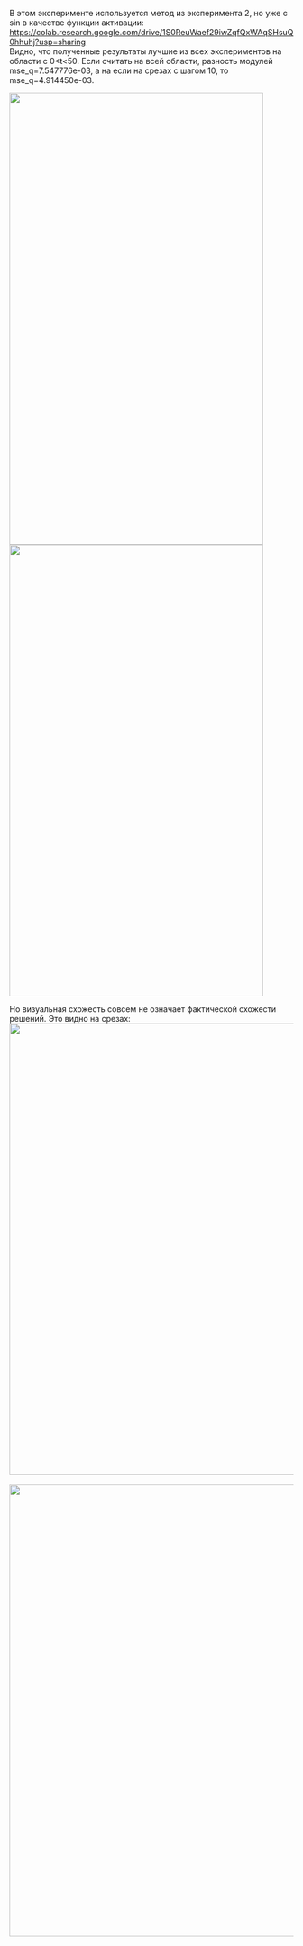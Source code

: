 В этом эксперименте используется метод из эксперимента 2, но уже с sin в качестве функции активации: <https://colab.research.google.com/drive/1S0ReuWaef29iwZqfQxWAqSHsuQ0hhuhj?usp=sharing>  
Видно, что полученные результаты лучшие из всех экспериментов на области с 0<t<50. Если считать на всей области, разность модулей mse_q=7.547776e-03, а на если на срезах с шагом 10, то mse_q=4.914450e-03.

<img src="https://github.com/mikhakuv/PINNs/blob/main/exp6_results_u_0.PNG" width="450" height="800"> <img src="https://github.com/mikhakuv/PINNs/blob/main/exp6_results_v_0.PNG" width="450" height="800">

Но визуальная схожесть совсем не означает фактической схожести решений. Это видно на срезах:
<img src="https://github.com/mikhakuv/PINNs/blob/main/exp6_results_u_1.PNG" width="900" height="800">
\
\
<img src="https://github.com/mikhakuv/PINNs/blob/main/exp6_results_v_1.PNG" width="900" height="800">
